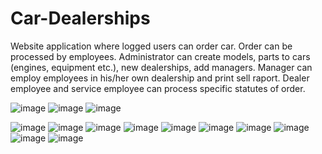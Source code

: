 # Car-Dealerships

Website application where logged users can order car. Order can be processed by employees. Administrator can create models, parts to cars (engines, equipment etc.), new dealerships, add managers.
Manager can employ employees in his/her own dealership and print sell raport.
Dealer employee and service employee can process specific statutes of order.

 ![image](https://user-images.githubusercontent.com/56017422/179963440-51780c03-2108-4e76-b461-c6b32ecc6db6.png)
![image](https://user-images.githubusercontent.com/56017422/179963474-2a8d8f48-786c-41ba-a9ca-9fbe9c5b18e7.png)
![image](https://user-images.githubusercontent.com/56017422/179963503-6d25a4d6-90cd-437d-ad7e-a298a6ebaf0e.png)



![image](https://user-images.githubusercontent.com/56017422/179962345-a36694a1-b05c-4fd9-99ad-850a4cf93aa6.png)
![image](https://user-images.githubusercontent.com/56017422/179958140-92eb16fa-e59d-4eb5-94fc-0a76eb586c8f.png)
![image](https://user-images.githubusercontent.com/56017422/179962432-9ac09312-d85a-43f4-abee-3f3a7ef35b74.png)
![image](https://user-images.githubusercontent.com/56017422/179962600-c5a211fa-22aa-44f3-a522-1d64bab09283.png)
![image](https://user-images.githubusercontent.com/56017422/179962836-e97278e4-bcf3-43b5-996d-364b37b186b4.png)
![image](https://user-images.githubusercontent.com/56017422/179962886-0e6d9b68-2d50-4191-8fb9-59beef22f1cf.png)
![image](https://user-images.githubusercontent.com/56017422/179962908-27485c17-f48a-447e-a9af-10198c5b70da.png)
![image](https://user-images.githubusercontent.com/56017422/179958353-c286b7df-5873-471c-bfbc-da0a20562ca6.png)
![image](https://user-images.githubusercontent.com/56017422/179958515-9de59708-d3f7-41ab-95c2-fb367206a5f4.png)
![image](https://user-images.githubusercontent.com/56017422/179964765-1de966aa-ad68-448e-b9e9-f2ce5eb8f511.png)
